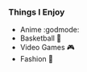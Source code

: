 ### Things I Enjoy
* Anime :godmode:
* Basketball :basketball:
* Video Games :video_game:
* Fashion :shoe:
